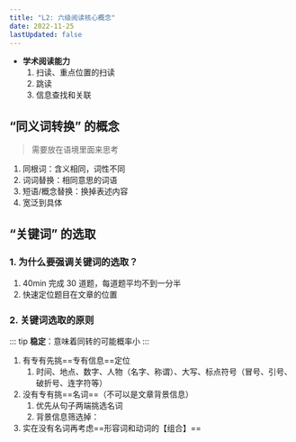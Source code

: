 ```yaml
---
title: "L2: 六级阅读核心概念"
date: 2022-11-25
lastUpdated: false
---
```


- **学术阅读能力**
  1. 扫读、重点位置的扫读
  2. 跳读
  3. 信息查找和关联

## “同义词转换” 的概念

> 需要放在语境里面来思考

1. 同根词：含义相同，词性不同
2. 词词替换：相同意思的词语
3. 短语/概念替换：换掉表述内容
4. 宽泛到具体

## “关键词” 的选取

### 1. 为什么要强调关键词的选取？

1. 40min 完成 30 道题，每道题平均不到一分半
2. 快速定位题目在文章的位置

### 2. 关键词选取的原则

::: tip
**稳定**：意味着同转的可能概率小
:::

1. 有专有先挑==专有信息==定位
   1. 时间、地点、数字、人物（名字、称谓）、大写、标点符号（冒号、引号、破折号、连字符等）
2. 没有专有挑==名词==（不可以是文章背景信息）
   1. 优先从句子两端挑选名词
   2. 背景信息筛选掉：
3. 实在没有名词再考虑==形容词和动词的【组合】==
